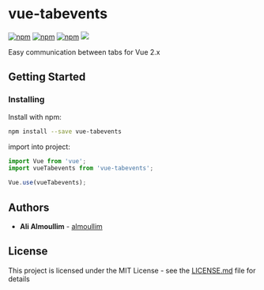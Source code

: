 # vue-tabevents

[![npm](https://img.shields.io/npm/dm/vue-tabevents.svg?style=flat-square)](https://www.npmjs.com/package/vue-tabevents)
[![npm](https://img.shields.io/github/package-json/v/almoullim/vue-tabevents.svg?style=flat-square)](https://github.com/almoullim/vue-tabevents/releases)
[![npm](https://img.shields.io/github/license/almoullim/vue-tabevents.svg?style=flat-square)](https://github.com/almoullim/vue-tabevents/blob/master/LICENSE)
[![](https://data.jsdelivr.com/v1/package/npm/vue-tabevents/badge)](https://www.jsdelivr.com/package/npm/vue-tabevents)

Easy communication between tabs for Vue 2.x

<!-- ![Basic Screenshot](README/images/vue-good-wizard.gif) -->

## Getting Started

### Installing

Install with npm:

```bash
npm install --save vue-tabevents
```

import into project:

```js
import Vue from 'vue';
import vueTabevents from 'vue-tabevents';

Vue.use(vueTabevents);
```

<!--
## Example Usage

```html

``` -->

## Authors

-   **Ali Almoullim** - [almoullim](https://github.com/almoullim)

## License

This project is licensed under the MIT License - see the [LICENSE.md](LICENSE) file for details
